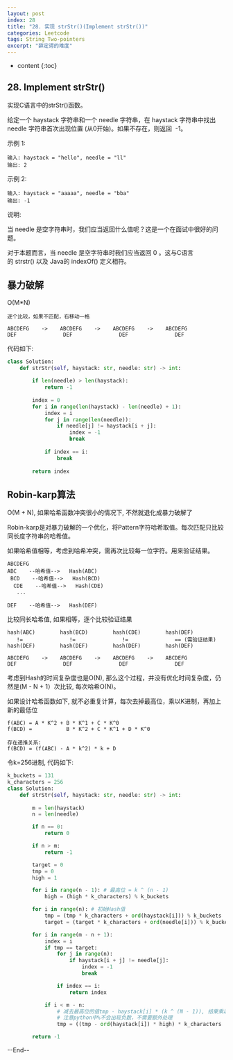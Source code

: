 ```yaml
---
layout: post
index: 28
title: "28. 实现 strStr()(Implement strStr())"
categories: Leetcode
tags: String Two-pointers
excerpt: "薛定谔的难度"
---
```


* content
{:toc}

## 28. Implement strStr()

实现C语言中的strStr()函数。

给定一个 haystack 字符串和一个 needle 字符串，在 haystack 字符串中找出 needle 字符串首次出现位置 (从0开始)。如果不存在，则返回  -1。

示例 1:

```
输入: haystack = "hello", needle = "ll"
输出: 2
```

示例 2:

```
输入: haystack = "aaaaa", needle = "bba"
输出: -1
```

说明:

当 needle 是空字符串时，我们应当返回什么值呢？这是一个在面试中很好的问题。

对于本题而言，当 needle 是空字符串时我们应当返回 0 。这与C语言的 strstr() 以及 Java的 indexOf() 定义相符。

## 暴力破解

O(M*N)

```
逐个比较，如果不匹配，右移动一格

ABCDEFG    ->    ABCDEFG    ->    ABCDEFG    ->    ABCDEFG     
DEF               DEF               DEF               DEF
```

代码如下:

```python
class Solution:
    def strStr(self, haystack: str, needle: str) -> int:
        
        if len(needle) > len(haystack):
            return -1
        
        index = 0
        for i in range(len(haystack) - len(needle) + 1):
            index = i
            for j in range(len(needle)):
                if needle[j] != haystack[i + j]:
                    index = -1
                    break
            
            if index == i:
                break
            
        return index
```

## Robin-karp算法

O(M + N), 如果哈希函数冲突很小的情况下, 不然就退化成暴力破解了

Robin-karp是对暴力破解的一个优化，将Pattern字符哈希取值。每次匹配只比较同长度字符串的哈希值。

如果哈希值相等，考虑到哈希冲突，需再次比较每一位字符。用来验证结果。

```
ABCDEFG
ABC    --哈希值-->   Hash(ABC)
 BCD    --哈希值-->   Hash(BCD)
  CDE    --哈希值-->   Hash(CDE)
   ...     

DEF    --哈希值-->   Hash(DEF)   
```

比较同长哈希值, 如果相等，逐个比较验证结果

```
hash(ABC)        hash(BCD)        hash(CDE)        hash(DEF) 
   !=               !=               !=               == (需验证结果)
hash(DEF)        hash(DEF)        hash(DEF)        hash(DEF)
   
ABCDEFG    ->    ABCDEFG    ->    ABCDEFG    ->    ABCDEFG
DEF               DEF               DEF               DEF
```

考虑到Hash的时间复杂度也是O(N), 那么这个过程，并没有优化时间复杂度，仍然是(M - N + 1）次比较, 每次哈希O(N)。

如果设计哈希函数如下, 就不必重复计算，每次去掉最高位，乘以K进制，再加上新的最低位

```
f(ABC) = A * K^2 + B * K^1 + C * K^0
f(BCD) =           B * K^2 + C * K^1 + D * K^0

存在递推关系:
f(BCD) = (f(ABC) - A * k^2) * k + D
```

令k=256进制, 代码如下:

```python
k_buckets = 131
k_characters = 256
class Solution:
    def strStr(self, haystack: str, needle: str) -> int:
        
        m = len(haystack)
        n = len(needle)

        if n == 0:
            return 0

        if n > m:
            return -1

        target = 0
        tmp = 0
        high = 1

        for i in range(n - 1): # 最高位 = k ^ (n - 1)
            high = (high * k_characters) % k_buckets

        for i in range(n): # 初始Hash值
            tmp = (tmp * k_characters + ord(haystack[i])) % k_buckets
            target = (target * k_characters + ord(needle[i])) % k_buckets

        for i in range(m - n + 1):
            index = i
            if tmp == target:
                for j in range(n):
                    if haystack[i + j] != needle[j]:
                        index = -1
                        break

                if index == i:
                    return index

            if i < m - n:
                # 减去最高位的值tmp - haystack[i] * (k ^ (N - 1)), 结果乘以256, 再加上新的个位
                # 注意python中%不会出现负数，不需要额外处理
                tmp = ((tmp - ord(haystack[i]) * high) * k_characters  + ord(haystack[i + n])) % k_buckets

        return -1
```

--End--



